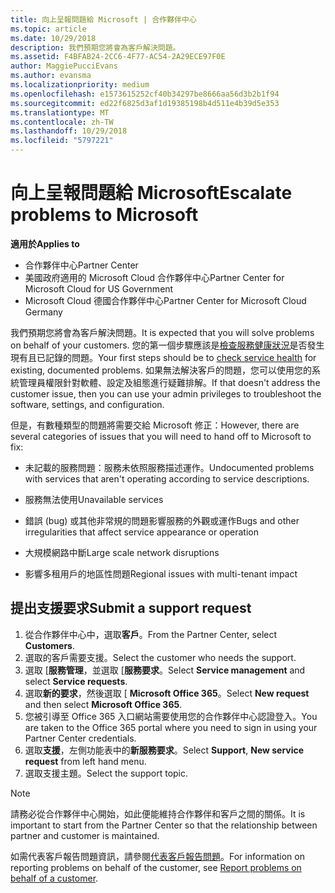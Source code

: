 ```yaml
---
title: 向上呈報問題給 Microsoft | 合作夥伴中心
ms.topic: article
ms.date: 10/29/2018
description: 我們預期您將會為客戶解決問題。
ms.assetid: F4BFAB24-2CC6-4F77-AC54-2A29ECE97F0E
author: MaggiePucciEvans
ms.author: evansma
ms.localizationpriority: medium
ms.openlocfilehash: e1573615252cf40b34297be8666aa56d3b2b1f94
ms.sourcegitcommit: ed22f6825d3af1d19385198b4d511e4b39d5e353
ms.translationtype: MT
ms.contentlocale: zh-TW
ms.lasthandoff: 10/29/2018
ms.locfileid: "5797221"
---
```

# <a name="escalate-problems-to-microsoft"></a><span data-ttu-id="1a29e-103">向上呈報問題給 Microsoft</span><span class="sxs-lookup"><span data-stu-id="1a29e-103">Escalate problems to Microsoft</span></span>

**<span data-ttu-id="1a29e-104">適用於</span><span class="sxs-lookup"><span data-stu-id="1a29e-104">Applies to</span></span>**

-  <span data-ttu-id="1a29e-105">合作夥伴中心</span><span class="sxs-lookup"><span data-stu-id="1a29e-105">Partner Center</span></span>
-  <span data-ttu-id="1a29e-106">美國政府適用的 Microsoft Cloud 合作夥伴中心</span><span class="sxs-lookup"><span data-stu-id="1a29e-106">Partner Center for Microsoft Cloud for US Government</span></span>
-  <span data-ttu-id="1a29e-107">Microsoft Cloud 德國合作夥伴中心</span><span class="sxs-lookup"><span data-stu-id="1a29e-107">Partner Center for Microsoft Cloud Germany</span></span>

<span data-ttu-id="1a29e-108">我們預期您將會為客戶解決問題。</span><span class="sxs-lookup"><span data-stu-id="1a29e-108">It is expected that you will solve problems on behalf of your customers.</span></span> <span data-ttu-id="1a29e-109">您的第一個步驟應該是[檢查服務健康狀況](check-service-health.md)是否發生現有且已記錄的問題。</span><span class="sxs-lookup"><span data-stu-id="1a29e-109">Your first steps should be to [check service health](check-service-health.md) for existing, documented problems.</span></span> <span data-ttu-id="1a29e-110">如果無法解決客戶的問題，您可以使用您的系統管理員權限針對軟體、設定及組態進行疑難排解。</span><span class="sxs-lookup"><span data-stu-id="1a29e-110">If that doesn't address the customer issue, then you can use your admin privileges to troubleshoot the software, settings, and configuration.</span></span>

<span data-ttu-id="1a29e-111">但是，有數種類型的問題將需要交給 Microsoft 修正：</span><span class="sxs-lookup"><span data-stu-id="1a29e-111">However, there are several categories of issues that you will need to hand off to Microsoft to fix:</span></span>

-   <span data-ttu-id="1a29e-112">未記載的服務問題：服務未依照服務描述運作。</span><span class="sxs-lookup"><span data-stu-id="1a29e-112">Undocumented problems with services that aren't operating according to service descriptions.</span></span>

-   <span data-ttu-id="1a29e-113">服務無法使用</span><span class="sxs-lookup"><span data-stu-id="1a29e-113">Unavailable services</span></span>

-   <span data-ttu-id="1a29e-114">錯誤 (bug) 或其他非常規的問題影響服務的外觀或運作</span><span class="sxs-lookup"><span data-stu-id="1a29e-114">Bugs and other irregularities that affect service appearance or operation</span></span>

-   <span data-ttu-id="1a29e-115">大規模網路中斷</span><span class="sxs-lookup"><span data-stu-id="1a29e-115">Large scale network disruptions</span></span>

-   <span data-ttu-id="1a29e-116">影響多租用戶的地區性問題</span><span class="sxs-lookup"><span data-stu-id="1a29e-116">Regional issues with multi-tenant impact</span></span>

## <a name="submit-a-support-request"></a><span data-ttu-id="1a29e-117">提出支援要求</span><span class="sxs-lookup"><span data-stu-id="1a29e-117">Submit a support request</span></span>

1. <span data-ttu-id="1a29e-118">從合作夥伴中心中，選取**客戶**。</span><span class="sxs-lookup"><span data-stu-id="1a29e-118">From the Partner Center, select **Customers**.</span></span>
2. <span data-ttu-id="1a29e-119">選取的客戶需要支援。</span><span class="sxs-lookup"><span data-stu-id="1a29e-119">Select the customer who needs the support.</span></span>
3. <span data-ttu-id="1a29e-120">選取 [**服務管理**，並選取 [**服務要求**。</span><span class="sxs-lookup"><span data-stu-id="1a29e-120">Select **Service management** and select **Service requests**.</span></span>
4. <span data-ttu-id="1a29e-121">選取**新的要求**，然後選取 [ **Microsoft Office 365**。</span><span class="sxs-lookup"><span data-stu-id="1a29e-121">Select **New request** and then select **Microsoft Office 365**.</span></span>
5. <span data-ttu-id="1a29e-122">您被引導至 Office 365 入口網站需要使用您的合作夥伴中心認證登入。</span><span class="sxs-lookup"><span data-stu-id="1a29e-122">You are taken to the Office 365 portal where you need to sign in using your Partner Center credentials.</span></span>
6. <span data-ttu-id="1a29e-123">選取**支援**，左側功能表中的**新服務要求**。</span><span class="sxs-lookup"><span data-stu-id="1a29e-123">Select **Support**, **New service request** from left hand menu.</span></span>
7. <span data-ttu-id="1a29e-124">選取支援主題。</span><span class="sxs-lookup"><span data-stu-id="1a29e-124">Select the support topic.</span></span>

>[!NOTE]
><span data-ttu-id="1a29e-125">請務必從合作夥伴中心開始，如此便能維持合作夥伴和客戶之間的關係。</span><span class="sxs-lookup"><span data-stu-id="1a29e-125">It is important to start from the Partner Center so that the relationship between partner and customer is maintained.</span></span> 


<span data-ttu-id="1a29e-126">如需代表客戶報告問題資訊，請參閱[代表客戶報告問題](report-problems-on-behalf-of-a-customer.md)。</span><span class="sxs-lookup"><span data-stu-id="1a29e-126">For information on reporting problems on behalf of the customer, see [Report problems on behalf of a customer](report-problems-on-behalf-of-a-customer.md).</span></span>

 

 



